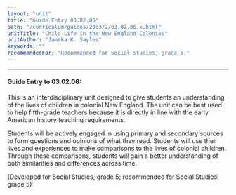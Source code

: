 ```yaml
---
layout: "unit"
title: "Guide Entry 03.02.06"
path: "/curriculum/guides/2003/2/03.02.06.x.html"
unitTitle: "Child Life in the New England Colonies"
unitAuthor: "Jameka K. Sayles"
keywords: ""
recommendedFor: "Recommended for Social Studies, grade 5."
---
```

<body>
<hr/>
<h4>
Guide Entry to 03.02.06:
</h4>
<p>
This is an interdisciplinary unit designed to give students an understanding of the lives of children in colonial New England. The unit can be best used to help fifth-grade teachers because it is directly in line with the early American history teaching requirements.
</p>
<p>
Students will be actively engaged in using primary and secondary sources to form questions and opinions of what they read.  Students will use their lives and experiences to make comparisons to the lives of colonial children.  Through these comparisons, students will gain a better understanding of both similarities and differences across time.
</p>
<p>
(Developed for Social Studies, grade 5; recommended for Social Studies, grade 5)
</p>
</body>

